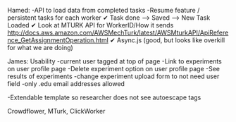 Hamed:
-API to load data from completed tasks
-Resume feature / persistent tasks for each worker
✔ Task done --> Saved --> New Task Loaded 
✔ Look at MTURK API for WorkerID/How it sends 
http://docs.aws.amazon.com/AWSMechTurk/latest/AWSMturkAPI/ApiReference_GetAssignmentOperation.html
✔ Async.js (good, but looks like overkill for what we are doing)

James:
Usability 
-current user tagged at top of page
-Link to experiments on user profile page
-Delete experiment option on user profile page
-See results of experiments
-change experiment upload form to not need user field
-only .edu email addresses allowed

-Extendable template so researcher does not see autoescape tags


Crowdflower, MTurk, ClickWorker
